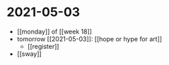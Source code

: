 # 2021-05-03

- [[monday]] of [[week 18]]
- tomorrow [[2021-05-03]]: [[hope or hype for art]]
  - [[register]]
- [[sway]]